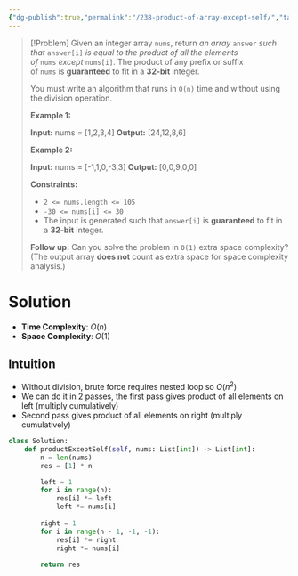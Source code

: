 ```yaml
---
{"dg-publish":true,"permalink":"/238-product-of-array-except-self/","tags":["array","greedy","seanPrashad"]}
---
```


>[!Problem]
>Given an integer array `nums`, return _an array_ `answer` _such that_ `answer[i]` _is equal to the product of all the elements of_ `nums` _except_ `nums[i]`.
> The product of any prefix or suffix of `nums` is **guaranteed** to fit in a **32-bit** integer.
> 
> You must write an algorithm that runs in `O(n)` time and without using the division operation.
> 
> **Example 1:**
> 
> **Input:** nums = [1,2,3,4]
> **Output:** [24,12,8,6]
> 
> **Example 2:**
> 
> **Input:** nums = [-1,1,0,-3,3]
> **Output:** [0,0,9,0,0]
> 
> **Constraints:**
> 
> - `2 <= nums.length <= 105`
> - `-30 <= nums[i] <= 30`
> - The input is generated such that `answer[i]` is **guaranteed** to fit in a **32-bit** integer.
> 
> **Follow up:** Can you solve the problem in `O(1)` extra space complexity? (The output array **does not** count as extra space for space complexity analysis.)

# Solution
- **Time Complexity**: $O(n)$
- **Space Complexity**: $O(1)$
## Intuition
- Without division, brute force requires nested loop so $O(n^2)$
- We can do it in 2 passes, the first pass gives product of all elements on left (multiply cumulatively)
- Second pass gives product of all elements on right (multiply cumulatively)

```python
class Solution:
    def productExceptSelf(self, nums: List[int]) -> List[int]:
        n = len(nums)
        res = [1] * n

        left = 1
        for i in range(n):
            res[i] *= left
            left *= nums[i]
        
        right = 1
        for i in range(n - 1, -1, -1):
            res[i] *= right
            right *= nums[i]
        
        return res
```